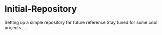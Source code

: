 # Initial-Repository
Setting up a simple repository for future reference
Stay tuned for some cool projects ....
